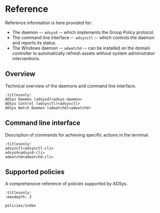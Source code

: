 # Reference

Reference information is here provided for:

* The daemon -- `adsysd` -- which implements the Group Policy protocol.
* The command line interface -- `adsysctl` -- which controls the daemon and reports its status.
* The Windows daemon -- `adwatchd` -- can be installed on the domain controller to
automatically refresh assets without system administrator interventions.

## Overview

Technical overview of the daemons and command line interface.

```{toctree}
:titlesonly:
ADSys Daemon (adsysd)<adsys-daemon>
ADSys Control (adsysctl)<adsysctl>
ADSys Watch Daemon (adwatchd)<adwatchd>
```

## Command line interface

Description of commands for achieving specific actions in the terminal.

```{toctree}
:titlesonly:
adsysctl<adsysctl-cli>
adsysd<adsysd-cli>
adwatchd<adwatchd-cli>
```

## Supported policies

A comprehensive reference of policies supported by ADSys.

```{toctree}
:titlesonly:
:maxdepth: 2

policies/index
```

